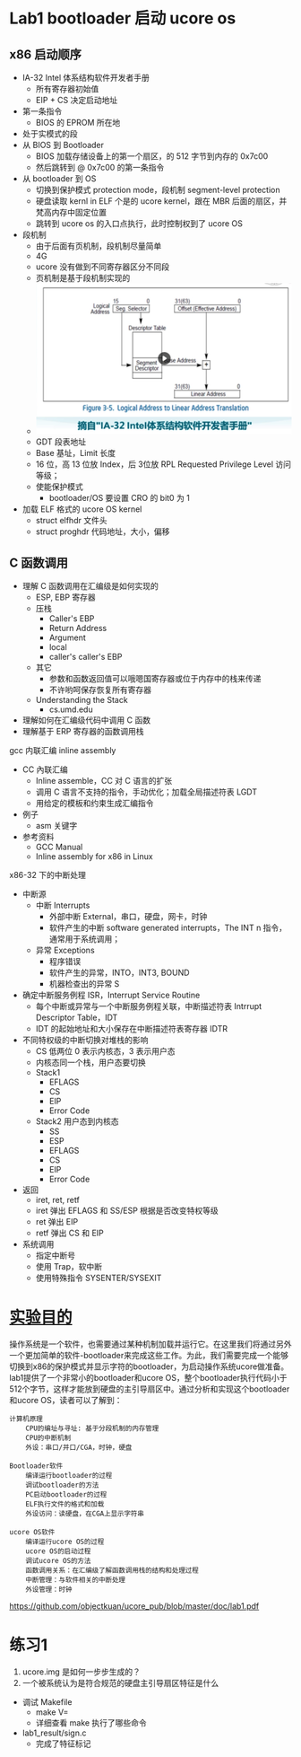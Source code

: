 # Lab1 bootloader 启动 ucore os

## x86 启动顺序
* IA-32 Intel 体系结构软件开发者手册
  * 所有寄存器初始值
  * EIP + CS 决定启动地址
* 第一条指令
  * BIOS 的 EPROM 所在地
* 处于实模式的段
* 从 BIOS 到 Bootloader
  * BIOS 加载存储设备上的第一个扇区，的 512 字节到内存的 0x7c00
  * 然后跳转到 @ 0x7c00 的第一条指令
* 从 bootloader 到 OS
  * 切换到保护模式 protection mode，段机制 segment-level protection
  * 硬盘读取 kernl in ELF 个是的 ucore kernel，跟在 MBR 后面的扇区，并梵高内存中固定位置
  * 跳转到 ucore os 的入口点执行，此时控制权到了 ucore OS
* 段机制
  * 由于后面有页机制，段机制尽量简单
  * 4G
  * ucore 没有做到不同寄存器区分不同段
  * 页机制是基于段机制实现的
  * ![](Media/Lab01/20251007182615.png)
  * GDT 段表地址
  * Base 基址，Limit 长度
  * 16 位，高 13 位放 Index，后 3位放 RPL Requested Privilege Level 访问等级；
  * 使能保护模式
    * bootloader/OS 要设置 CRO 的 bit0 为 1
* 加载 ELF 格式的 ucore OS kernel
  * struct elfhdr 文件头
  * struct proghdr 代码地址，大小，偏移
  

## C 函数调用

* 理解 C 函数调用在汇编级是如何实现的
  * ESP, EBP 寄存器
  * 压栈
    * Caller's EBP
    * Return Address
    * Argument
    * local 
    * caller's  caller's EBP
  * 其它
    * 参数和函数返回值可以哦嗯国寄存器或位于内存中的栈来传递
    * 不许哟呵保存恢复所有寄存器
  * Understanding the Stack
    * cs.umd.edu
* 理解如何在汇编级代码中调用 C 函数
* 理解基于 ERP 寄存器的函数调用栈



gcc 内联汇编 inline assembly

* CC 內联汇编
  * Inline assemble，CC 对 C 语言的扩张
  * 调用 C 语言不支持的指令，手动优化；加载全局描述符表 LGDT
  * 用给定的模板和约束生成汇编指令
* 例子
  * asm 关键字
* 参考资料
  * GCC Manual
  * Inline assembly for x86 in Linux

x86-32 下的中断处理

* 中断源
  * 中断 Interrupts
    * 外部中断 External，串口，硬盘，网卡，时钟
    * 软件产生的中断 software generated interrupts，The INT n 指令，通常用于系统调用；
  * 异常 Exceptions
    * 程序错误
    * 软件产生的异常，INTO，INT3, BOUND
    * 机器检查出的异常 S
* 确定中断服务例程 ISR，Interrupt Service Routine
  * 每个中断或异常与一个中断服务例程关联，中断描述符表 Intrrupt Descriptor Table，IDT
  * IDT 的起始地址和大小保存在中断描述符表寄存器 IDTR
* 不同特权级的中断切换对堆栈的影响
  * CS 低两位 0 表示内核态，3 表示用户态
  * 内核态同一个栈，用户态要切换
  * Stack1
    * EFLAGS
    * CS
    * EIP
    * Error Code
  * Stack2 用户态到内核态
    * SS
    * ESP
    * EFLAGS
    * CS
    * EIP
    * Error Code
* 返回
  * iret, ret, retf
  * iret 弹出 EFLAGS 和 SS/ESP 根据是否改变特权等级
  * ret 弹出 EIP
  * retf 弹出 CS 和 EIP
* 系统调用
  * 指定中断号
  * 使用 Trap，软中断
  * 使用特殊指令 SYSENTER/SYSEXIT


# [实验目的](https://objectkuan.gitbooks.io/ucore-docs/content/lab1/lab1_1_goals.html)

操作系统是一个软件，也需要通过某种机制加载并运行它。在这里我们将通过另外一个更加简单的软件-bootloader来完成这些工作。为此，我们需要完成一个能够切换到x86的保护模式并显示字符的bootloader，为启动操作系统ucore做准备。lab1提供了一个非常小的bootloader和ucore OS，整个bootloader执行代码小于512个字节，这样才能放到硬盘的主引导扇区中。通过分析和实现这个bootloader和ucore OS，读者可以了解到：

    计算机原理
        CPU的编址与寻址: 基于分段机制的内存管理
        CPU的中断机制
        外设：串口/并口/CGA，时钟，硬盘

    Bootloader软件
        编译运行bootloader的过程
        调试bootloader的方法
        PC启动bootloader的过程
        ELF执行文件的格式和加载
        外设访问：读硬盘，在CGA上显示字符串

    ucore OS软件
        编译运行ucore OS的过程
        ucore OS的启动过程
        调试ucore OS的方法
        函数调用关系：在汇编级了解函数调用栈的结构和处理过程
        中断管理：与软件相关的中断处理
        外设管理：时钟

https://github.com/objectkuan/ucore_pub/blob/master/doc/lab1.pdf

# 练习1

1. ucore.img 是如何一步步生成的？
2. 一个被系统认为是符合规范的硬盘主引导扇区特征是什么


* 调试 Makefile
  * make V=
  * 详细查看 make 执行了哪些命令
* lab1_result/sign.c
  * 完成了特征标记
